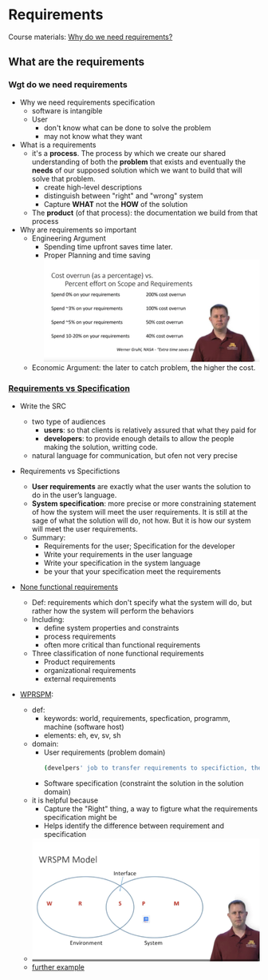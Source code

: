 # Requirements

Course materials: [Why do we need requirements?](https://www.coursera.org/learn/software-processes/lecture/pRHmY/why-do-we-need-requirements)

## What are the requirements

### Wgt do we need requirements

- Why we need requirements specification
  - software is intangible
  - User
    - don't know what can be done to solve the problem
    - may not know what they want
- What is a requirements
  - it's a **process**. The process by which we create our shared understanding of both the **problem** that exists and eventually the **needs** of our supposed solution which we want to build that will solve that problem.
    - create high-level descriptions
    - distinguish between "right" and "wrong" system
    - Capture **WHAT** not the **HOW** of the solution
  - The **product** (of that process): the documentation we build from that process
- Why are requirements so important
  - Engineering Argument
    - Spending time upfront saves time later.
    - Proper Planning and time saving
      ![Manifisto](./materials/01.nasa-extra-time-saves-time.png)
  - Economic Argument: the later to catch problem, the higher the cost.

### [Requirements vs Specification](https://www.coursera.org/learn/software-processes/lecture/8ghDF/requirements-vs-specification)

- Write the SRC

  - two type of audiences
    - **users**: so that clients is relatively assured that what they paid for
    - **developers**: to provide enough details to allow the people making the solution, writting code.
  - natural language for communication, but ofen not very precise

- Requirements vs Specifictions

  - **User requirements** are exactly what the user wants the solution to do in the user’s language.
  - **System specification**: more precise or more constraining statement of how the system will meet the user requirements. It is still at the sage of what the solution will do, not how. But it is how our system will meet the user requirements.
  - Summary:
    - Requirements for the user; Specification for the developer
    - Write your requirements in the user language
    - Write your specification in the system language
    - be your that your specification meet the requirements

- [None functional requirements](https://www.coursera.org/learn/software-processes/lecture/cP8No/non-functional-requirements)
  - Def: requirements which don't specify what the system will do, but rather how the system will perform the behaviors
  - Including:
    - define system properties and constraints
    - process requirements
    - often more critical than functional requirements
  - Three classification of none functional requirements
    - Product requirements
    - organizational requirements
    - external requirements
- [WPRSPM](https://www.coursera.org/learn/software-processes/lecture/0TFI5/wrspm):
  - def:
    - keywords: world, requirements, specfication, programm, machine (software host)
    - elements: eh, ev, sv, sh
  - domain:
    - User requirements (problem domain)
      ```bash
      (develpers' job to transfer requirements to specifiction, there are several layers of abstraction can exisit in between)
      ```
    - Software specification (constraint the solution in the solution domain)
  - it is helpful because
    - Capture the "Right" thing, a way to figture what the requirements specification might be
    - Helps identify the difference between requirement and specification
  - ![wprspm](./materials/wsrpm.png)
  - [further example](https://www.coursera.org/learn/software-processes/lecture/1wPBO/wrspm-model-real-world-example)
